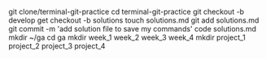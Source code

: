 git clone/terminal-git-practice
cd terminal-git-practice
git checkout -b develop
get checkout -b solutions
touch solutions.md
git add solutions.md
git commit -m 'add solution file to save my commands'
code solutions.md
mkdir ~/ga
cd ga
mkdir week_1 week_2 week_3 week_4
mkdir project_1 project_2 project_3 project_4
